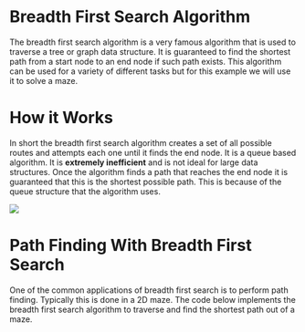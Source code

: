 # Breadth First Search Algorithm<br>

The breadth first search algorithm is a very famous algorithm that is used to traverse a tree or graph data structure. It is guaranteed to find the shortest path from a start node to an end node if such path exists. This algorithm can be used for a variety of different tasks but for this example we will use it to solve a maze.<br>

# How it Works <br>

In short the breadth first search algorithm creates a set of all possible routes and attempts each one until it finds the end node. It is a queue based algorithm. It is **extremely inefficient** and is not ideal for large data structures. Once the algorithm finds a path that reaches the end node it is guaranteed that this is the shortest possible path. This is because of the queue structure that the algorithm uses.<br>

![](https://github.com/everydaycodings/Path-Finding-With-Breadth-First-Search-Algorithm/blob/master/E8gB.gif)<br>

# Path Finding With Breadth First Search<br>

One of the common applications of breadth first search is to perform path finding. Typically this is done in a 2D maze. The code below implements the breadth first search algorithm to traverse and find the shortest path out of a maze.<br>